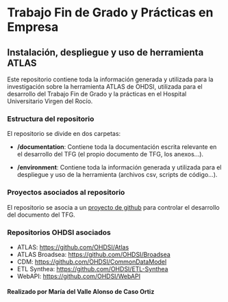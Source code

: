 # Trabajo Fin de Grado y Prácticas en Empresa
## Instalación, despliegue y uso de herramienta ATLAS 

Este repositorio contiene toda la información generada y utilizada para la investigación sobre la herramienta ATLAS de OHDSI, utilizada para el desarrollo del Trabajo Fin de Grado y la prácticas en el Hospital Universitario Virgen del Rocío.

### Estructura del repositorio

El repositorio se divide en dos carpetas:

- **/documentation**:
  Contiene toda la documentación escrita relevante en el desarrollo del TFG (el propio documento de TFG, los anexos...).
  
- **/environment**:
  Contiene toda la información generada y utilizada para el despliegue y uso de la herramienta (archivos csv, scripts de código...).

### Proyectos asociados al repositorio

El repositorio se asocia a un [proyecto de github](https://github.com/users/vallealonsodc/projects/2) para controlar el desarrollo del documento del TFG.

### Repositorios OHDSI asociados

- ATLAS: https://github.com/OHDSI/Atlas
- ATLAS Broadsea: https://github.com/OHDSI/Broadsea
- CDM: https://github.com/OHDSI/CommonDataModel
- ETL Synthea: https://github.com/OHDSI/ETL-Synthea
- WebAPI: https://github.com/OHDSI/WebAPI



####  Realizado por María del Valle Alonso de Caso Ortiz






